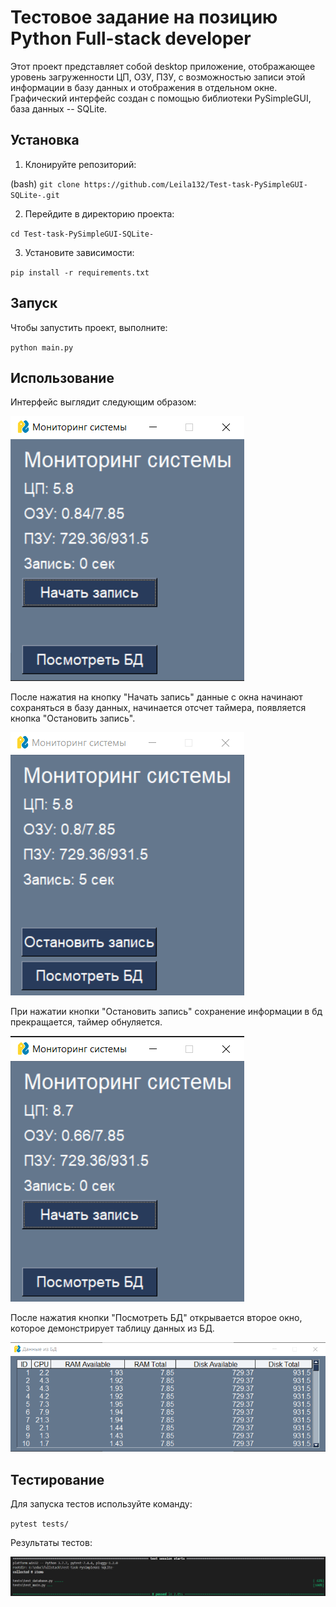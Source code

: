 # Тестовое задание на позицию Python Full-stack developer

Этот проект представляет собой desktop приложение, отображающее уровень загруженности ЦП, ОЗУ, ПЗУ, с возможностью записи этой информации в базу данных и отображения в отдельном окне. Графический интерфейс создан с помощью библиотеки PySimpleGUI, база данных -- SQLite.

## Установка

1. Клонируйте репозиторий:

(bash) `git clone https://github.com/Leila132/Test-task-PySimpleGUI-SQLite-.git`

2. Перейдите в директорию проекта:

`cd Test-task-PySimpleGUI-SQLite-`

3. Установите зависимости:

`pip install -r requirements.txt`

## Запуск

Чтобы запустить проект, выполните:

`python main.py`

## Использование

Интерфейс выглядит следующим образом:

![На этом окне каждую секунду обновляются данные о загруженности системы.](images/interface.png)

После нажатия на кнопку "Начать запись" данные с окна начинают сохраняться в базу данных, начинается отсчет таймера, появляется кнопка "Остановить запись".

![](images/recording.png)

При нажатии кнопки "Остановить запись" сохранение информации в бд прекращается, таймер обнуляется.

![](images/recording_off.png)

После нажатия кнопки "Посмотреть БД" открывается второе окно, которое демонстрирует таблицу данных из БД.

![Если запись включена, то окно будет обновляться, показывая новые записанные данные в том числе.](images/db_window.png)

## Тестирование

Для запуска тестов используйте команду:

`pytest tests/`

Результаты тестов:

![Написаны модульные и интеграционные тесты.](images/tests.png)

